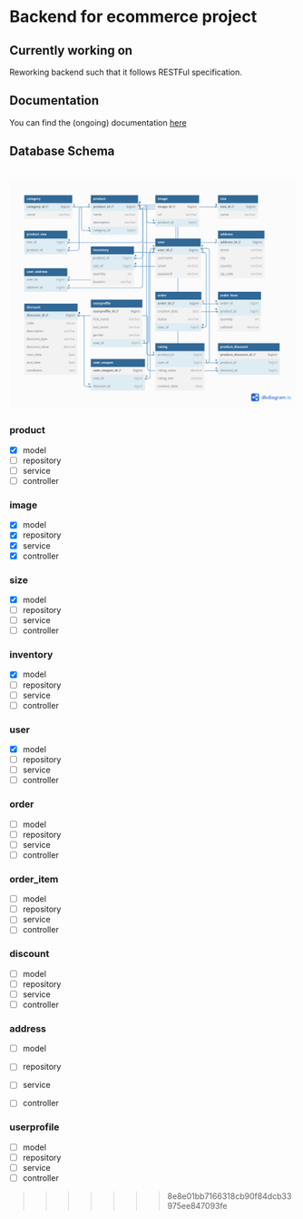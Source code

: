 # Backend for ecommerce project
## Currently working on
Reworking backend such that it follows RESTFul specification. 

## Documentation
You can find the (ongoing) documentation [here](https://github.com/Leonid10011/ecommerce-backend/blob/main/documentation.md)

## Database Schema


![Database schema](dist/db_data.png)
=======
### product
- [x] model
- [ ] repository
- [ ] service
- [ ] controller

### image
- [x] model
- [x] repository
- [x] service
- [x] controller

### size
- [x] model
- [ ] repository
- [ ] service
- [ ] controller

### inventory
- [x] model
- [ ] repository
- [ ] service
- [ ] controller

### user
- [x] model
- [ ] repository
- [ ] service
- [ ] controller

### order
- [ ] model
- [ ] repository
- [ ] service
- [ ] controller

### order_item
- [ ] model
- [ ] repository
- [ ] service
- [ ] controller

### discount
- [ ] model
- [ ] repository
- [ ] service
- [ ] controller

### address
- [ ] model
- [ ] repository
- [ ] service
- [ ] controller


### userprofile
- [ ] model
- [ ] repository
- [ ] service
- [ ] controller
>>>>>>> 8e8e01bb7166318cb90f84dcb33975ee847093fe
